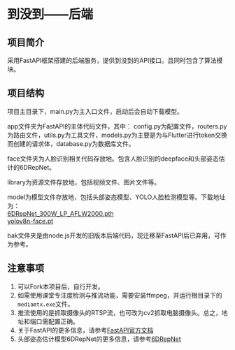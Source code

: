 # 到没到——后端

## 项目简介

采用FastAPI框架搭建的后端服务，提供到没到的API接口。且同时包含了算法模块。

## 项目结构

项目主目录下，main.py为主入口文件，启动后会自动下载模型。  

app文件夹为FastAPI的主体代码文件，其中：
config.py为配置文件，routers.py为路由文件，utils.py为工具文件，models.py为主要是为与Flutter进行token交换而创建的请求体，database.py为数据库文件。

face文件夹为人脸识别相关代码存放地。包含人脸识别的deepface和头部姿态估计的6DRepNet。  

library为资源文件存放地，包括视频文件、图片文件等。  

model为模型文件存放地，包括头部姿态模型、YOLO人脸检测模型等。下载地址为：  
[6DRepNet_300W_LP_AFLW2000.pth](https://drive.google.com/drive/folders/1V1pCV0BEW3mD-B9MogGrz_P91UhTtuE_)  
[yolov8n-face.pt](https://drive.google.com/file/d/1qcr9DbgsX3ryrz2uU8w4Xm3cOrRywXqb/view?usp=sharing)

bak文件夹是由node.js开发的旧版本后端代码，现迁移至FastAPI后已弃用，可作为参考。

## 注意事项

1. 可以Fork本项目后，自行开发。
2. 如需使用课堂专注度检测与推流功能，需要安装ffmpeg，并运行根目录下的`mediamtx.exe`文件。
3. 推流使用的是抓取摄像头的RTSP流，也可改为cv2抓取电脑摄像头。总之，地址和端口需配置正确。
4. 关于FastAPI的更多信息，请参考[FastAPI官方文档](https://fastapi.tiangolo.com/zh/)
5. 头部姿态估计模型6DRepNet的更多信息，请参考[6DRepNet](https://github.com/thohemp/6DRepNet/)

